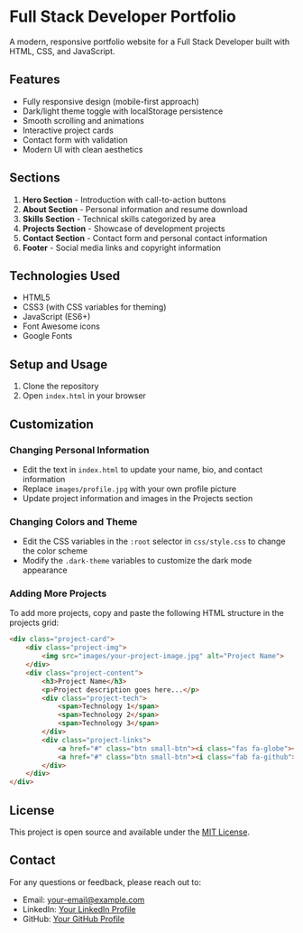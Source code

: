 # Full Stack Developer Portfolio

A modern, responsive portfolio website for a Full Stack Developer built with HTML, CSS, and JavaScript.

## Features

- Fully responsive design (mobile-first approach)
- Dark/light theme toggle with localStorage persistence
- Smooth scrolling and animations
- Interactive project cards
- Contact form with validation
- Modern UI with clean aesthetics

## Sections

1. **Hero Section** - Introduction with call-to-action buttons
2. **About Section** - Personal information and resume download
3. **Skills Section** - Technical skills categorized by area
4. **Projects Section** - Showcase of development projects
5. **Contact Section** - Contact form and personal contact information
6. **Footer** - Social media links and copyright information

## Technologies Used

- HTML5
- CSS3 (with CSS variables for theming)
- JavaScript (ES6+)
- Font Awesome icons
- Google Fonts

## Setup and Usage

1. Clone the repository
2. Open `index.html` in your browser

## Customization

### Changing Personal Information

- Edit the text in `index.html` to update your name, bio, and contact information
- Replace `images/profile.jpg` with your own profile picture
- Update project information and images in the Projects section

### Changing Colors and Theme

- Edit the CSS variables in the `:root` selector in `css/style.css` to change the color scheme
- Modify the `.dark-theme` variables to customize the dark mode appearance

### Adding More Projects

To add more projects, copy and paste the following HTML structure in the projects grid:

```html
<div class="project-card">
    <div class="project-img">
        <img src="images/your-project-image.jpg" alt="Project Name">
    </div>
    <div class="project-content">
        <h3>Project Name</h3>
        <p>Project description goes here...</p>
        <div class="project-tech">
            <span>Technology 1</span>
            <span>Technology 2</span>
            <span>Technology 3</span>
        </div>
        <div class="project-links">
            <a href="#" class="btn small-btn"><i class="fas fa-globe"></i> Live Demo</a>
            <a href="#" class="btn small-btn"><i class="fab fa-github"></i> GitHub</a>
        </div>
    </div>
</div>
```

## License

This project is open source and available under the [MIT License](LICENSE).

## Contact

For any questions or feedback, please reach out to:
- Email: your-email@example.com
- LinkedIn: [Your LinkedIn Profile](https://linkedin.com/in/yourprofile)
- GitHub: [Your GitHub Profile](https://github.com/yourusername) 